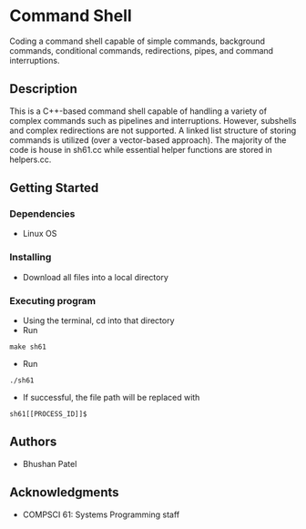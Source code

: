 # Command Shell
Coding a command shell capable of simple commands, background commands, conditional commands, redirections, pipes, and command interruptions.

## Description

This is a C++-based command shell capable of handling a variety of complex commands such as pipelines and interruptions. However, subshells and complex redirections are not supported. A linked list structure of storing commands is utilized (over a vector-based approach). The majority of the code is house in sh61.cc while essential helper functions are stored in helpers.cc.

## Getting Started

### Dependencies

* Linux OS

### Installing

* Download all files into a local directory

### Executing program

* Using the terminal, cd into that directory
* Run 
```
make sh61
```
* Run 
```
./sh61
```
* If successful, the file path will be replaced with 
```
sh61[[PROCESS_ID]]$
```

## Authors
* Bhushan Patel

## Acknowledgments
* COMPSCI 61: Systems Programming staff
